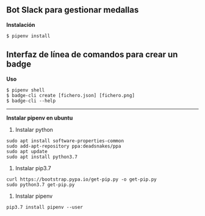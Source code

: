 Bot Slack para gestionar medallas
---------------------------------

**Instalación** 
```
$ pipenv install
```


Interfaz de línea de comandos para crear un badge
-------------------------------------------------


**Uso**
```
$ pipenv shell
$ badge-cli create [fichero.json] [fichero.png]
$ badge-cli --help
```

-------------------------------------------------

**Instalar pipenv en ubuntu**

1. Instalar python
```command
sudo apt install software-properties-common
sudo add-apt-repository ppa:deadsnakes/ppa
sudo apt update
sudo apt install python3.7
```

1. Instalar pip3.7
```command
curl https://bootstrap.pypa.io/get-pip.py -o get-pip.py
sudo python3.7 get-pip.py
```

1. Instalar pipenv
```command
pip3.7 install pipenv --user
```
